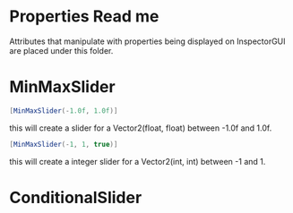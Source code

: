 # Properties Read me
Attributes that manipulate with properties being displayed on InspectorGUI are placed under this folder.

# MinMaxSlider
```csharp
[MinMaxSlider(-1.0f, 1.0f)]
```
this will create a slider for a Vector2(float, float) between -1.0f and 1.0f.
```csharp
[MinMaxSlider(-1, 1, true)]
```
this will create a integer slider for a Vector2(int, int) between -1 and 1.

# ConditionalSlider

